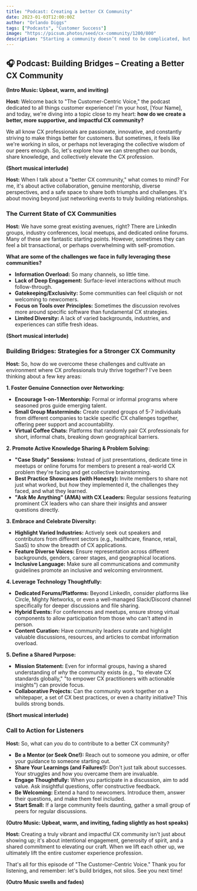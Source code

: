 ```yaml
---
title: "Podcast: Creating a better CX Community"
date: 2023-01-03T12:00:00Z
author: "Orlando Diggs"
tags: ["Podcasts", "Customer Success"]
image: "https://picsum.photos/seed/cx-community/1200/800"
description: "Starting a community doesn’t need to be complicated, but how do you get started?"
---
```


## 🎧 Podcast: Building Bridges – Creating a Better CX Community

**(Intro Music: Upbeat, warm, and inviting)**

**Host:** Welcome back to "The Customer-Centric Voice," the podcast dedicated to all things customer experience! I'm your host, [Your Name], and today, we're diving into a topic close to my heart: **how do we create a better, more supportive, and impactful CX community?**

We all know CX professionals are passionate, innovative, and constantly striving to make things better for customers. But sometimes, it feels like we're working in silos, or perhaps not leveraging the collective wisdom of our peers enough. So, let's explore how we can strengthen our bonds, share knowledge, and collectively elevate the CX profession.

**(Short musical interlude)**

**Host:** When I talk about a "better CX community," what comes to mind? For me, it's about active collaboration, genuine mentorship, diverse perspectives, and a safe space to share both triumphs and challenges. It's about moving beyond just networking events to truly building relationships.

### The Current State of CX Communities

**Host:** We have some great existing avenues, right? There are LinkedIn groups, industry conferences, local meetups, and dedicated online forums. Many of these are fantastic starting points. However, sometimes they can feel a bit transactional, or perhaps overwhelming with self-promotion.

**What are some of the challenges we face in fully leveraging these communities?**
* **Information Overload:** So many channels, so little time.
* **Lack of Deep Engagement:** Surface-level interactions without much follow-through.
* **Gatekeeping/Exclusivity:** Some communities can feel cliquish or not welcoming to newcomers.
* **Focus on Tools over Principles:** Sometimes the discussion revolves more around specific software than fundamental CX strategies.
* **Limited Diversity:** A lack of varied backgrounds, industries, and experiences can stifle fresh ideas.

**(Short musical interlude)**

### Building Bridges: Strategies for a Stronger CX Community

**Host:** So, how do we overcome these challenges and cultivate an environment where CX professionals truly thrive together? I've been thinking about a few key areas:

**1. Foster Genuine Connection over Networking:**
* **Encourage 1-on-1 Mentorship:** Formal or informal programs where seasoned pros guide emerging talent.
* **Small Group Masterminds:** Create curated groups of 5-7 individuals from different companies to tackle specific CX challenges together, offering peer support and accountability.
* **Virtual Coffee Chats:** Platforms that randomly pair CX professionals for short, informal chats, breaking down geographical barriers.

**2. Promote Active Knowledge Sharing & Problem Solving:**
* **"Case Study" Sessions:** Instead of just presentations, dedicate time in meetups or online forums for members to present a real-world CX problem they're facing and get collective brainstorming.
* **Best Practice Showcases (with Honesty):** Invite members to share not just what worked, but *how* they implemented it, the challenges they faced, and what they learned.
* **"Ask Me Anything" (AMA) with CX Leaders:** Regular sessions featuring prominent CX leaders who can share their insights and answer questions directly.

**3. Embrace and Celebrate Diversity:**
* **Highlight Varied Industries:** Actively seek out speakers and contributors from different sectors (e.g., healthcare, finance, retail, SaaS) to show the breadth of CX applications.
* **Feature Diverse Voices:** Ensure representation across different backgrounds, genders, career stages, and geographical locations.
* **Inclusive Language:** Make sure all communications and community guidelines promote an inclusive and welcoming environment.

**4. Leverage Technology Thoughtfully:**
* **Dedicated Forums/Platforms:** Beyond LinkedIn, consider platforms like Circle, Mighty Networks, or even a well-managed Slack/Discord channel specifically for deeper discussions and file sharing.
* **Hybrid Events:** For conferences and meetups, ensure strong virtual components to allow participation from those who can't attend in person.
* **Content Curation:** Have community leaders curate and highlight valuable discussions, resources, and articles to combat information overload.

**5. Define a Shared Purpose:**
* **Mission Statement:** Even for informal groups, having a shared understanding of *why* the community exists (e.g., "to elevate CX standards globally," "to empower CX practitioners with actionable insights") can provide focus.
* **Collaborative Projects:** Can the community work together on a whitepaper, a set of CX best practices, or even a charity initiative? This builds strong bonds.

**(Short musical interlude)**

### Call to Action for Listeners

**Host:** So, what can *you* do to contribute to a better CX community?

* **Be a Mentor (or Seek One!):** Reach out to someone you admire, or offer your guidance to someone starting out.
* **Share Your Learnings (and Failures!):** Don't just talk about successes. Your struggles and how you overcame them are invaluable.
* **Engage Thoughtfully:** When you participate in a discussion, aim to add value. Ask insightful questions, offer constructive feedback.
* **Be Welcoming:** Extend a hand to newcomers. Introduce them, answer their questions, and make them feel included.
* **Start Small:** If a large community feels daunting, gather a small group of peers for regular discussions.

**(Outro Music: Upbeat, warm, and inviting, fading slightly as host speaks)**

**Host:** Creating a truly vibrant and impactful CX community isn't just about showing up; it's about intentional engagement, generosity of spirit, and a shared commitment to elevating our craft. When we lift each other up, we ultimately lift the entire customer experience profession.

That's all for this episode of "The Customer-Centric Voice." Thank you for listening, and remember: let's build bridges, not silos. See you next time!

**(Outro Music swells and fades)**